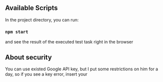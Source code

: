 ## Available Scripts

In the project directory, you can run:

### `npm start`

and see the result of the executed test task right in the browser

## About security
You can use existed Google API key, but I put some restrictions on him for a day, so if you see a key error, insert your


